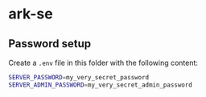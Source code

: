 # ark-se

## Password setup

Create a `.env` file in this folder with the following content:

```bash
SERVER_PASSWORD=my_very_secret_password
SERVER_ADMIN_PASSWORD=my_very_secret_admin_password
```
